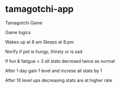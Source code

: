 # tamagotchi-app
Tamagotchi Game

Game logics

Wakes up at 8 am
Sleeps at 8:pm

Norify if pet is hungy, thirsty or is sad

If fun & fatigue < 3 all stats decresed twice as normal

After 1 day gain 1 level and increse all stats by 1

After 10 level ups decreasing stats are at higher rate
